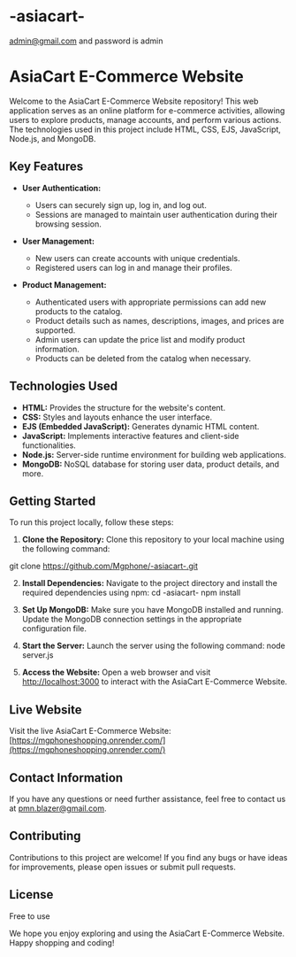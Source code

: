 # -asiacart-
admin@gmail.com and password is admin
# AsiaCart E-Commerce Website

Welcome to the AsiaCart E-Commerce Website repository! This web application serves as an online platform for e-commerce activities, allowing users to explore products, manage accounts, and perform various actions. The technologies used in this project include HTML, CSS, EJS, JavaScript, Node.js, and MongoDB.

## Key Features

- **User Authentication:**
   - Users can securely sign up, log in, and log out.
   - Sessions are managed to maintain user authentication during their browsing session.

- **User Management:**
   - New users can create accounts with unique credentials.
   - Registered users can log in and manage their profiles.

- **Product Management:**
   - Authenticated users with appropriate permissions can add new products to the catalog.
   - Product details such as names, descriptions, images, and prices are supported.
   - Admin users can update the price list and modify product information.
   - Products can be deleted from the catalog when necessary.

## Technologies Used

- **HTML:** Provides the structure for the website's content.
- **CSS:** Styles and layouts enhance the user interface.
- **EJS (Embedded JavaScript):** Generates dynamic HTML content.
- **JavaScript:** Implements interactive features and client-side functionalities.
- **Node.js:** Server-side runtime environment for building web applications.
- **MongoDB:** NoSQL database for storing user data, product details, and more.

## Getting Started

To run this project locally, follow these steps:

1. **Clone the Repository:**
   Clone this repository to your local machine using the following command:
   
  git clone https://github.com/Mgphone/-asiacart-.git
  
2. **Install Dependencies:**
Navigate to the project directory and install the required dependencies using npm:
cd -asiacart-
npm install

3. **Set Up MongoDB:**
Make sure you have MongoDB installed and running. Update the MongoDB connection settings in the appropriate configuration file.

4. **Start the Server:**
Launch the server using the following command:
node server.js

5. **Access the Website:**
Open a web browser and visit [http://localhost:3000](http://localhost:3000) to interact with the AsiaCart E-Commerce Website.

## Live Website

Visit the live AsiaCart E-Commerce Website: [https://mgphoneshopping.onrender.com/](https://mgphoneshopping.onrender.com/)

## Contact Information

If you have any questions or need further assistance, feel free to contact us at pmn.blazer@gmail.com.

## Contributing

Contributions to this project are welcome! If you find any bugs or have ideas for improvements, please open issues or submit pull requests.

## License

Free to use 

We hope you enjoy exploring and using the AsiaCart E-Commerce Website. Happy shopping and coding!
